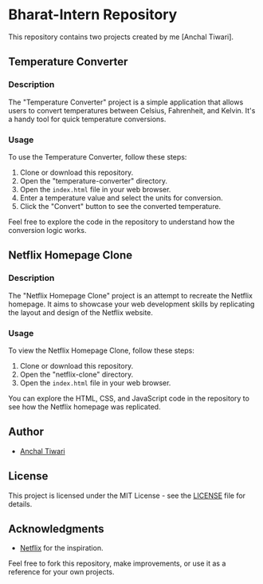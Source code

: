 
# Bharat-Intern Repository

This repository contains two projects created by me [Anchal Tiwari].

## Temperature Converter

### Description

The "Temperature Converter" project is a simple application that allows users to convert temperatures between Celsius, Fahrenheit, and Kelvin. It's a handy tool for quick temperature conversions.

### Usage

To use the Temperature Converter, follow these steps:

1. Clone or download this repository.
2. Open the "temperature-converter" directory.
3. Open the `index.html` file in your web browser.
4. Enter a temperature value and select the units for conversion.
5. Click the "Convert" button to see the converted temperature.

Feel free to explore the code in the repository to understand how the conversion logic works.

## Netflix Homepage Clone

### Description

The "Netflix Homepage Clone" project is an attempt to recreate the Netflix homepage. It aims to showcase your web development skills by replicating the layout and design of the Netflix website.

### Usage

To view the Netflix Homepage Clone, follow these steps:

1. Clone or download this repository.
2. Open the "netflix-clone" directory.
3. Open the `index.html` file in your web browser.

You can explore the HTML, CSS, and JavaScript code in the repository to see how the Netflix homepage was replicated.

## Author

- [Anchal Tiwari](https://github.com/Anchal1811)

## License

This project is licensed under the MIT License - see the [LICENSE](LICENSE) file for details.

## Acknowledgments

- [Netflix](https://www.netflix.com) for the inspiration.

Feel free to fork this repository, make improvements, or use it as a reference for your own projects.
